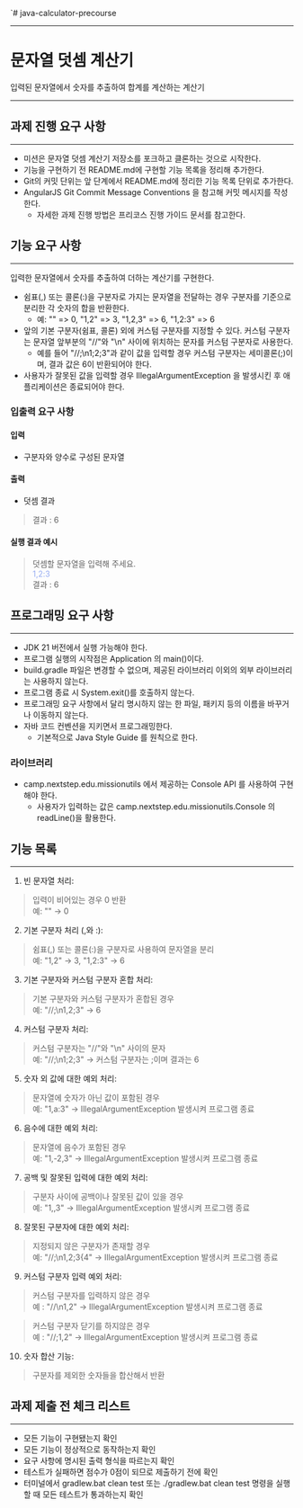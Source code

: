 `# java-calculator-precourse
***

# 문자열 덧셈 계산기
입력된 문자열에서 숫자를 추출하여 합계를 계산하는 계산기
***

## 과제 진행 요구 사항
***
- 미션은 문자열 덧셈 계산기 저장소를 포크하고 클론하는 것으로 시작한다.
- 기능을 구현하기 전 README.md에 구현할 기능 목록을 정리해 추가한다.
- Git의 커밋 단위는 앞 단계에서 README.md에 정리한 기능 목록 단위로 추가한다.
- AngularJS Git Commit Message Conventions 을 참고해 커밋 메시지를 작성한다.
    - 자세한 과제 진행 방법은 프리코스 진행 가이드 문서를 참고한다.

## 기능 요구 사항
***
입력한 문자열에서 숫자를 추출하여 더하는 계산기를 구현한다.

- 쉼표(,) 또는 콜론(:)을 구분자로 가지는 문자열을 전달하는 경우 구분자를 기준으로 분리한 각 숫자의 합을 반환한다.
    - 예: "" => 0, "1,2" => 3, "1,2,3" => 6, "1,2:3" => 6
- 앞의 기본 구분자(쉼표, 콜론) 외에 커스텀 구분자를 지정할 수 있다. 커스텀 구분자는 문자열 앞부분의 "//"와 "\n" 사이에 위치하는 문자를 커스텀 구분자로 사용한다.
    - 예를 들어 "//;\n1;2;3"과 같이 값을 입력할 경우 커스텀 구분자는 세미콜론(;)이며, 결과 값은 6이 반환되어야 한다.
- 사용자가 잘못된 값을 입력할 경우 IllegalArgumentException 을 발생시킨 후 애플리케이션은 종료되어야 한다.

### 입출력 요구 사항
#### 입력
- 구분자와 양수로 구성된 문자열
#### 출력
- 덧셈 결과
> 결과 : 6
#### 실행 결과 예시
> 덧셈할 문자열을 입력해 주세요.<br>
<span style="color:#96ACF2"> 1,2:3 </span><br>
결과 : 6

## 프로그래밍 요구 사항
***
- JDK 21 버전에서 실행 가능해야 한다.
- 프로그램 실행의 시작점은 Application 의 main()이다.
- build.gradle 파일은 변경할 수 없으며, 제공된 라이브러리 이외의 외부 라이브러리는 사용하지 않는다.
- 프로그램 종료 시 System.exit()를 호출하지 않는다.
- 프로그래밍 요구 사항에서 달리 명시하지 않는 한 파일, 패키지 등의 이름을 바꾸거나 이동하지 않는다.
- 자바 코드 컨벤션을 지키면서 프로그래밍한다.
    - 기본적으로 Java Style Guide 를 원칙으로 한다.

### 라이브러리
- camp.nextstep.edu.missionutils 에서 제공하는 Console API 를 사용하여 구현해야 한다.
    - 사용자가 입력하는 값은 camp.nextstep.edu.missionutils.Console 의 readLine()을 활용한다.

## 기능 목록
***
1. 빈 문자열 처리:
>입력이 비어있는 경우 0 반환
</br>예: "" → 0
>
2. 기본 구분자 처리 (,와 :):
>쉼표(,) 또는 콜론(:)을 구분자로 사용하여 문자열을 분리
</br>예: "1,2" → 3, "1,2:3" → 6
>

3. 기본 구분자와 커스텀 구분자 혼합 처리:
> 기본 구분자와 커스텀 구분자가 혼합된 경우
</br>예: "//;\n1,2;3" → 6

4. 커스텀 구분자 처리:
>커스텀 구분자는 "//"와 "\n" 사이의 문자
</br>예: "//;\n1;2;3" → 커스텀 구분자는 ;이며 결과는 6

5. 숫자 외 값에 대한 예외 처리:
> 문자열에 숫자가 아닌 값이 포함된 경우
</br>예: "1,a:3" → IllegalArgumentException 발생시켜 프로그램 종료

6. 음수에 대한 예외 처리:
> 문자열에 음수가 포함된 경우
</br>예: "1,-2,3" → IllegalArgumentException 발생시켜 프로그램 종료

7. 공백 및 잘못된 입력에 대한 예외 처리:
> 구분자 사이에 공백이나 잘못된 값이 있을 경우
</br> 예: "1,,3" → IllegalArgumentException 발생시켜 프로그램 종료

8. 잘못된 구분자에 대한 예외 처리:
> 지정되지 않은 구분자가 존재할 경우
</br> 예: "//;\n1,2;3{4" → IllegalArgumentException 발생시켜 프로그램 종료

9. 커스텀 구분자 입력 예외 처리:
> 커스텀 구분자를 입력하지 않은 경우
</br> 예 : "//\n1,2" → IllegalArgumentException 발생시켜 프로그램 종료

>커스텀 구분자 닫기를 하지않은 경우
</br> 예 : "//;1,2" → IllegalArgumentException 발생시켜 프로그램 종료

10. 숫자 합산 기능:
> 구분자를 제외한 숫자들을 합산해서 반환

## 과제 제출 전 체크 리스트
***
- 모든 기능이 구현됐는지 확인
- 모든 기능이 정상적으로 동작하는지 확인
- 요구 사항에 명시된 출력 형식을 따르는지 확인
- 테스트가 실패하면 점수가 0점이 되므로 제출하기 전에 확인
- 터미널에서 gradlew.bat clean test 또는 ./gradlew.bat clean test 명령을 실행할 때 모든 테스트가 통과하는지 확인
